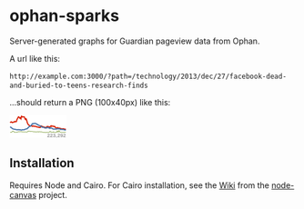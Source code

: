 ophan-sparks
============

Server-generated graphs for Guardian pageview data from Ophan.

A url like this:
```
http://example.com:3000/?path=/technology/2013/dec/27/facebook-dead-and-buried-to-teens-research-finds
```
...should return a PNG (100x40px) like this:

![example](./example.png)

## Installation

Requires Node and Cairo. For Cairo installation, see the [Wiki](https://github.com/LearnBoost/node-canvas/wiki/_pages) from the [node-canvas](https://github.com/LearnBoost/node-canvas) project.
